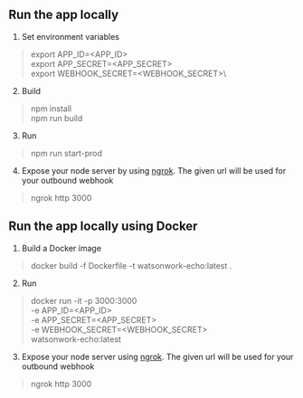 ## Run the app locally

1.  Set environment variables
> export APP_ID=<APP_ID>\
export APP_SECRET=<APP_SECRET>\
export WEBHOOK_SECRET=<WEBHOOK_SECRET>\

2.  Build
> npm install\
npm run build

3.  Run

> npm run start-prod

4.  Expose your node server by using [ngrok](https://ngrok.com/). The given url will be used for your outbound webhook

> ngrok http 3000

## Run the app locally using Docker

1.  Build a Docker image

> docker build -f Dockerfile -t watsonwork-echo:latest .

2.  Run

> docker run -it -p 3000:3000 \
-e APP_ID=<APP_ID> \
-e APP_SECRET=<APP_SECRET> \
-e WEBHOOK_SECRET=<WEBHOOK_SECRET> \
watsonwork-echo:latest

3.  Expose your node server using [ngrok](https://ngrok.com/). The given url will be used for your outbound webhook

> ngrok http 3000
